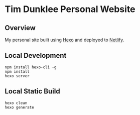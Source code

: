 # Tim Dunklee Personal Website

## Overview
My personal site built using [Hexo](https://hexo.io/) and deployed to [Netlify](https://www.netlify.com/).

## Local Development
```
npm install hexo-cli -g
npm install
hexo server
```

## Local Static Build
```
hexo clean
hexo generate
```

